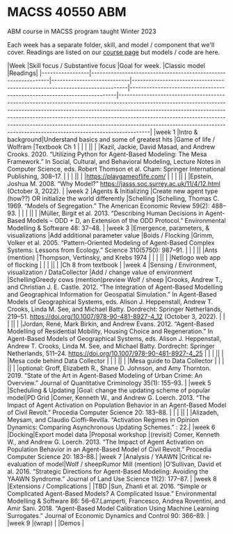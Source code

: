 # MACSS 40550 ABM
 ABM course in MACSS program taught Winter 2023

 Each week has a separate folder, skill, and model / component that we'll cover. Readings are listed on our [course page](https://canvas.uchicago.edu/courses/47177/modules) but models / code are here. 

|Week   |Skill   focus / Substantive   focus    |Goal   for week.    |Classic   model  |Readings|
|-----------------|---------------------------------------------------------------|----------------------------|----------------------------------------------------------------------------|-------------------------------------------------------------------------|-----------------------------------------------------------------------------------------------------------------------------------------------------------------------------------------------------------------------------------------------------------------------------------------------------------------------------------------------------------------------------------------------------------------|
|week   1    |Intro   & background|Understand   basics and some of greatest hits   |Game   of life / Wolfram |Textbook   Ch 1   |
|  |  ||  |    |Kazil,   Jackie, David Masad, and Andrew Crooks. 2020. “Utilizing Python for   Agent-Based Modeling: The Mesa Framework.” In Social, Cultural, and   Behavioral Modeling, Lecture Notes in Computer Science, eds. Robert Thomson   et al. Cham: Springer International Publishing, 308–17.  |
|  |  ||  |    |https://playgameoflife.com/ |
|  |  ||  |    |Epstein, Joshua M. 2008. “Why Model?” https://jasss.soc.surrey.ac.uk/11/4/12.html   (October 3, 2022).   |
|week   2    |Agents   & Initializing  |Create   new agent type (how??) OR initialize the world differently    |Schelling   |Schelling,   Thomas C. 1969. “Models of Segregation.” The American Economic Review 59(2):   488–93. |
|  |  ||  |    |Müller,   Birgit et al. 2013. “Describing Human Decisions in Agent-Based Models –   ODD + D, an Extension of the ODD Protocol.” Environmental Modelling   & Software 48: 37–48.    |
|week   3    |Emergence,   parameters, & visualizations  |Add additional   parameter value |Boids   / Flocking    |Grimm,   Volker et al. 2005. “Pattern-Oriented Modeling of Agent-Based Complex   Systems: Lessons from Ecology.” Science 310(5750): 987–91.    |
|  |  ||  |Ants   (mention) |Thompson, Vertinsky, and   Krebs 1974    |
|  |  ||  |    |Netlogo web app of flocking |
|  |  ||  |    |Ch 8   from textbook   |
|week   4    |Sensing   / Environment, visualization / DataCollector    |Add /   change value of environment   |SchellingGreedy   cows (mention)preview   Wolf / sheep    |Crooks, Andrew T., and Christian J. E. Castle.   2012. “The Integration of Agent-Based Modelling and Geographical Information   for Geospatial Simulation.” In Agent-Based Models of Geographical Systems,   eds. Alison J. Heppenstall, Andrew T. Crooks, Linda M. See, and Michael   Batty. Dordrecht: Springer Netherlands, 219–51.   https://doi.org/10.1007/978-90-481-8927-4_12 (October 3, 2022).    |
|  |  ||  |    |Jordan, René, Mark Birkin, and Andrew Evans. 2012. “Agent-Based   Modelling of Residential Mobility, Housing Choice and Regeneration.” In   Agent-Based Models of Geographical Systems, eds. Alison J. Heppenstall,   Andrew T. Crooks, Linda M. See, and Michael Batty. Dordrecht: Springer   Netherlands, 511–24. https://doi.org/10.1007/978-90-481-8927-4_25 |
|  |  ||  |    |Mesa   code behind Data Collector   |
|  |  ||  |    |Mesa   guide to Data Collector |
|  |  ||  |    |optional: Groff, Elizabeth R.,   Shane D. Johnson, and Amy Thornton. 2019. “State of the Art in Agent-Based   Modeling of Urban Crime: An Overview.” Journal of Quantitative Criminology   35(1): 155–93. |
|week   5    |Scheduling   & Updating  |Goal:   change the updating scheme of popular model|PD   Grid   |Comer,   Kenneth W., and Andrew G. Loerch. 2013. “The Impact of Agent Activation on   Population Behavior in an Agent-Based Model of Civil Revolt.” Procedia   Computer Science 20: 183–88.  |
|  |  ||  |    |Alizadeh,   Meysam, and Claudio Cioffi-Revilla. “Activation Regimes in Opinion Dynamics:   Comparing Asynchronous Updating Schemes.” : 22.|
|week   6    |Docking|Export   model data |Proposal   workshop   |(revisit)   Comer, Kenneth W., and Andrew G. Loerch. 2013. “The Impact of Agent   Activation on Population Behavior in an Agent-Based Model of Civil Revolt.”   Procedia Computer Science 20: 183–88.|
|week   7    |Analysis   / YAAWN  |Critical   re-evaluation of model|Wolf   / sheepRumor   Mill (mention)    |O’Sullivan,   David et al. 2016. “Strategic Directions for Agent-Based Modeling: Avoiding   the YAAWN Syndrome.” Journal of Land Use Science 11(2): 177–87. |
|week   8    |Extensions   / Complications  |  |TBD    |Sun,   Zhanli et al. 2016. “Simple or Complicated Agent-Based Models? A Complicated   Issue.” Environmental Modelling & Software 86: 56–67.Lamperti,   Francesco, Andrea Roventini, and Amir Sani. 2018. “Agent-Based Model   Calibration Using Machine Learning Surrogates.” Journal of Economic   Dynamics and Control 90: 366–89. |
|week   9    |(wrap) |  |Demos  | 
